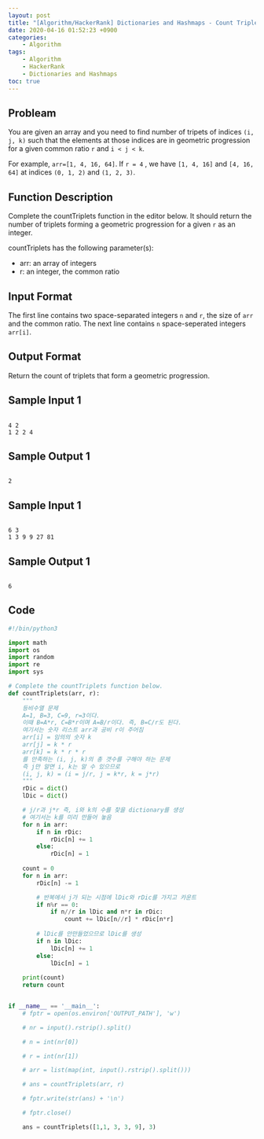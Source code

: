 ```yaml
---
layout: post
title: "[Algorithm/HackerRank] Dictionaries and Hashmaps - Count Triplets"
date: 2020-04-16 01:52:23 +0900
categories: 
    - Algorithm
tags:
    - Algorithm
    - HackerRank
    - Dictionaries and Hashmaps
toc: true
---
```


<!-- more -->


## Probleam
You are given an array and you need to find number of tripets of indices `(i, j, k)` such that the elements at those indices are in geometric progression for a given common ratio `r` and `i < j < k`.

For example, `arr=[1, 4, 16, 64]`. If `r = 4` , we have `[1, 4, 16]` and `[4, 16, 64]` at indices `(0, 1, 2)` and `(1, 2, 3)`.

## Function Description

Complete the countTriplets function in the editor below. It should return the number of triplets forming a geometric progression for a given `r` as an integer.

countTriplets has the following parameter(s):
- arr: an array of integers
- r: an integer, the common ratio

## Input Format
The first line contains two space-separated integers `n` and `r`, the size of `arr` and the common ratio.
The next line contains `n` space-seperated integers `arr[i]`.

## Output Format
Return the count of triplets that form a geometric progression.

## Sample Input 1
```

4 2
1 2 2 4
```


## Sample Output 1
```

2
```


## Sample Input 1
```

6 3
1 3 9 9 27 81
```


## Sample Output 1
```

6
```


## Code

```python
#!/bin/python3

import math
import os
import random
import re
import sys

# Complete the countTriplets function below.
def countTriplets(arr, r):
    """
    등비수열 문제
    A=1, B=3, C=9, r=3이다. 
    이때 B=A*r, C=B*r이며 A=B/r이다. 즉, B=C/r도 된다.
    여기서는 숫자 리스트 arr과 공비 r이 주어짐
    arr[i] = 임의의 숫자 k
    arr[j] = k * r
    arr[k] = k * r * r
    를 만족하는 (i, j, k)의 총 갯수를 구해야 하는 문제 
    즉 j만 알면 i, k는 알 수 있으므로
    (i, j, k) = (i = j/r, j = k*r, k = j*r) 
    """
    rDic = dict()
    lDic = dict()

    # j/r과 j*r 즉, i와 k의 수를 찾을 dictionary를 생성
    # 여기서는 k를 미리 만들어 놓음
    for n in arr:
        if n in rDic:
            rDic[n] += 1
        else:
            rDic[n] = 1
    
    count = 0
    for n in arr:
        rDic[n] -= 1

        # 반복에서 j가 되는 시점에 lDic와 rDic를 가지고 카운트
        if n%r == 0:
            if n//r in lDic and n*r in rDic:
                count += lDic[n//r] * rDic[n*r]
        
        # lDic를 안만들었으므로 lDic를 생성
        if n in lDic:
            lDic[n] += 1
        else:
            lDic[n] = 1
    
    print(count)
    return count


if __name__ == '__main__':
    # fptr = open(os.environ['OUTPUT_PATH'], 'w')

    # nr = input().rstrip().split()

    # n = int(nr[0])

    # r = int(nr[1])

    # arr = list(map(int, input().rstrip().split()))

    # ans = countTriplets(arr, r)

    # fptr.write(str(ans) + '\n')

    # fptr.close()

    ans = countTriplets([1,1, 3, 3, 9], 3)

```

